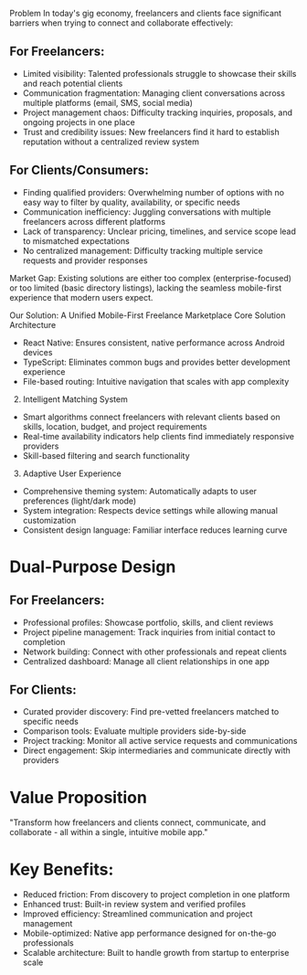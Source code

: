 Problem
In today's gig economy, freelancers and clients face significant barriers when trying to connect and collaborate effectively:
## For Freelancers:
- Limited visibility: Talented professionals struggle to showcase their skills and reach potential clients
- Communication fragmentation: Managing client conversations across multiple platforms (email, SMS, social media)
- Project management chaos: Difficulty tracking inquiries, proposals, and ongoing projects in one place
- Trust and credibility issues: New freelancers find it hard to establish reputation without a centralized review system
## For Clients/Consumers:
- Finding qualified providers: Overwhelming number of options with no easy way to filter by quality, availability, or specific needs
- Communication inefficiency: Juggling conversations with multiple freelancers across different platforms
- Lack of transparency: Unclear pricing, timelines, and service scope lead to mismatched expectations
- No centralized management: Difficulty tracking multiple service requests and provider responses

Market Gap:
Existing solutions are either too complex (enterprise-focused) or too limited (basic directory listings), lacking the seamless mobile-first experience that modern users expect.

Our Solution: A Unified Mobile-First Freelance Marketplace
Core Solution Architecture
- React Native: Ensures consistent, native performance across Android devices
- TypeScript: Eliminates common bugs and provides better development experience
- File-based routing: Intuitive navigation that scales with app complexity

2. Intelligent Matching System
- Smart algorithms connect freelancers with relevant clients based on skills, location, budget, and project requirements
- Real-time availability indicators help clients find immediately responsive providers
- Skill-based filtering and search functionality

3. Adaptive User Experience
- Comprehensive theming system: Automatically adapts to user preferences (light/dark mode)
- System integration: Respects device settings while allowing manual customization
- Consistent design language: Familiar interface reduces learning curve

#  Dual-Purpose Design
## For Freelancers:
- Professional profiles: Showcase portfolio, skills, and client reviews
- Project pipeline management: Track inquiries from initial contact to completion
- Network building: Connect with other professionals and repeat clients
- Centralized dashboard: Manage all client relationships in one app

##  For Clients:
- Curated provider discovery: Find pre-vetted freelancers matched to specific needs
- Comparison tools: Evaluate multiple providers side-by-side
- Project tracking: Monitor all active service requests and communications
- Direct engagement: Skip intermediaries and communicate directly with providers

# Value Proposition
"Transform how freelancers and clients connect, communicate, and collaborate - all within a single, intuitive mobile app."

# Key Benefits:
- Reduced friction: From discovery to project completion in one platform
- Enhanced trust: Built-in review system and verified profiles
- Improved efficiency: Streamlined communication and project management
- Mobile-optimized: Native app performance designed for on-the-go professionals
- Scalable architecture: Built to handle growth from startup to enterprise scale
